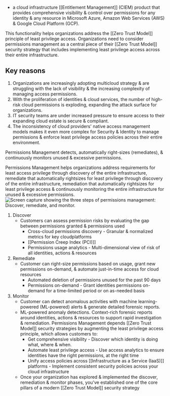 - a cloud infrastructure [[Entitlement Management]] (CIEM) product that provides comprehensive visibility & control over permissions for any identity & any resource in Microsoft Azure, Amazon Web Services (AWS) & Google Cloud Platform (GCP).

This functionality helps organizations address the [[Zero Trust Model]] principle of least privilege access. Organizations need to consider permissions management as a central piece of their [[Zero Trust Model]] security strategy that includes implementing least privilege access across their entire infrastructure.
## Key reasons
1. Organizations are increasingly adopting multicloud strategy & are struggling with the lack of visibility & the increasing complexity of managing access permissions.
2. With the proliferation of identities & cloud services, the number of high-risk cloud permissions is exploding, expanding the attack surface for organizations.
3. IT security teams are under increased pressure to ensure access to their expanding cloud estate is secure & compliant.
4. The inconsistency of cloud providers' native access management models makes it even more complex for Security & Identity to manage permissions & enforce least privilege access policies across their entire environment.

Permissions Management detects, automatically right-sizes (remediates), & continuously monitors unused & excessive permissions.

Permissions Management helps organizations address requirements for least access privilege through discovery of the entire infrastructure, remediate that automatically rightsizes for least privilege through discovery of the entire infrastructure, remediation that automatically rightsizes for least privilege access & continuously monitoring the entire infrastructure for unused & excessive permissions.![Screen capture showing the three steps of permissions management: Discover, remediate, and monitor.](https://learn.microsoft.com/en-us/training/wwl-sci/describe-identity-protection-governance-capabilities/media/discover-remediate-monitor.png)
1. Discover
	- Customers can assess permission risks by evaluating the gap between permissions granted & permissions used
		- Cross-cloud permissions discovery - Granular & normalized metrics for key cloudplatforms
		- [[Permission Creep Index (PCI)]]
		- Permissions usage analytics - Multi-dimensional view of risk of all identities, actions & resources
2. Remediate
	- Customer can right-size permissions based on usage, grant new permissions on-demand, & automate just-in-time access for cloud resources
		- Automated deletion of permissions unused for the past 90 days
		- Permissions on-demand - Grant identities permissions on-demand for a time-limited period or on as-needed basis
3. Monitor
	- Customer can detect anomalous activities with machine learning-powered (ML-powered) alerts & generate detailed forensic reports.
	- ML-powered anomaly detections. Context-rich forensic reports around identities, actions & resources to support rapid investigation & remediation. Permissions Management depends [[Zero Trust Model]] security strategies by augmenting the least privilege access principle, which allows customers to:
		- Get comprehensive visibility - Discover which identity is doing what, where & when.
		- Automate least privilege access - Use access analytics to ensure identities have the right permissions, at the right time
		- Unify access policies across [[Infrastructure as a Service (IaaS)]] platforms - Implement consistent security policies across your cloud infrastructure
	- Once your organization has explored & implemented the discover, remediation & monitor phases, you've established one of the core pillars of a modern [[Zero Trust Model]] security strategy